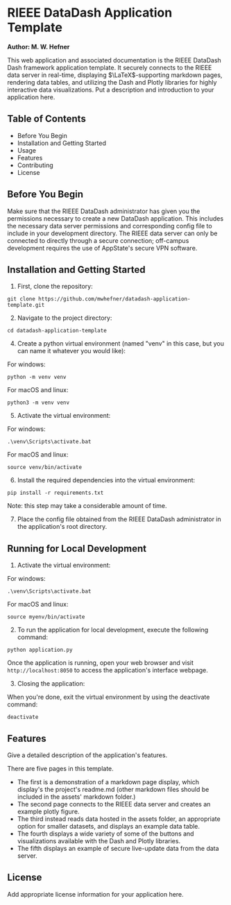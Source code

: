 # RIEEE DataDash Application Template

**Author: M. W. Hefner**

This web application and associated documentation is the RIEEE DataDash Dash framework application template. It securely connects to the RIEEE data server in real-time, displaying $\LaTeX$-supporting markdown pages, rendering data tables, and utilizing the Dash and Plotly libraries for highly interactive data visualizations. Put a description and introduction to your application here.

## Table of Contents

- Before You Begin
- Installation and Getting Started
- Usage
- Features
- Contributing
- License

## Before You Begin

Make sure that the RIEEE DataDash administrator has given you the permissions necessary to create a new DataDash application.  This includes the necessary data server permissions and corresponding config file to include in your development directory.  The RIEEE data server can only be connected to directly through a secure connection; off-campus development requires the use of AppState's secure VPN software.

## Installation and Getting Started

1. First, clone the repository:

```shell
git clone https://github.com/mwhefner/datadash-application-template.git
```

2. Navigate to the project directory:

```shell
cd datadash-application-template
```

4. Create a python virtual environment (named "venv" in this case, but you can name it whatever you would like):

For windows:

```shell
python -m venv venv
```

For macOS and linux:

```shell
python3 -m venv venv
```

5. Activate the virtual environment:

For windows:

```shell
.\venv\Scripts\activate.bat 
```

For macOS and linux:

```shell
source venv/bin/activate
```

6. Install the required dependencies into the virtual environment:

```shell
pip install -r requirements.txt
```

Note: this step may take a considerable amount of time.

7. Place the config file obtained from the RIEEE DataDash administrator in the application's root directory.

## Running for Local Development

1. Activate the virtual environment:

For windows:

```shell
.\venv\Scripts\activate.bat 
```

For macOS and linux:

```shell
source myenv/bin/activate
```

2. To run the application for local development, execute the following command:

```shell
python application.py
```

Once the application is running, open your web browser and visit `http://localhost:8050` to access the application's interface webpage.

3. Closing the application:

When you're done, exit the virtual environment by using the deactivate command:

```shell
deactivate
```

## Features

Give a detailed description of the application's features.

There are five pages in this template.  

- The first is a demonstration of a markdown page display, which display's the project's readme.md (other markdown files should be included in the assets' markdown folder.)  
- The second page connects to the RIEEE data server and creates an example plotly figure.  
- The third instead reads data hosted in the assets folder, an appropriate option for smaller datasets, and displays an example data table.
- The fourth displays a wide variety of some of the buttons and visualizations available with the Dash and Plotly libraries.
- The fifth displays an example of secure live-update data from the data server.

## License

Add appropriate license information for your application here.
